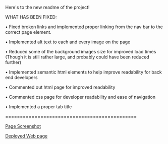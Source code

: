 Here's to the new readme of the project!


  WHAT HAS BEEN FIXED:


• Fixed broken links and implemented proper linking from the nav bar to the correct page element.

• Implemented alt text to each and every image on the page

• Reduced some of the background images size for improved load times (Though it is still rather large, and probably could have been reduced further)

• Implemented semantic html elements to help improve readability for back end developers

• Commented out html page for improved readability

• Commented css page for developer readability and ease of navigation

• Implemented a proper tab title

=============================================

[Page Screenshot]( https://github.com/Relten98/Relten98.github.io/blob/main/horiseon_screenshot.png )

[Deployed Web page]( https://relten98.github.io/ )
